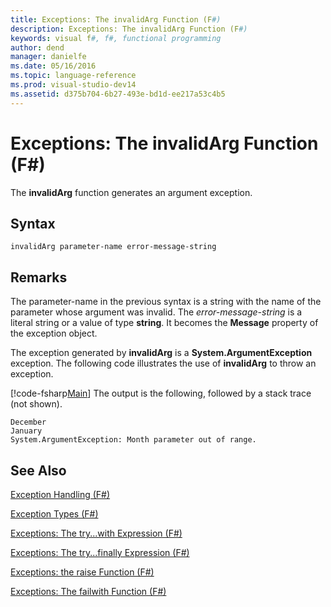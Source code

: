 ```yaml
---
title: Exceptions: The invalidArg Function (F#)
description: Exceptions: The invalidArg Function (F#)
keywords: visual f#, f#, functional programming
author: dend
manager: danielfe
ms.date: 05/16/2016
ms.topic: language-reference
ms.prod: visual-studio-dev14
ms.assetid: d375b704-6b27-493e-bd1d-ee217a53c4b5 
---
```


# Exceptions: The invalidArg Function (F#)

The **invalidArg** function generates an argument exception.


## Syntax

```
invalidArg parameter-name error-message-string
```

## Remarks
The parameter-name in the previous syntax is a string with the name of the parameter whose argument was invalid. The *error-message-string* is a literal string or a value of type **string**. It becomes the **Message** property of the exception object.

The exception generated by **invalidArg** is a **System.ArgumentException** exception. The following code illustrates the use of **invalidArg** to throw an exception.

[!code-fsharp[Main](snippets/fslangref2/snippet6101.fs)]
    The output is the following, followed by a stack trace (not shown).

```
December
January
System.ArgumentException: Month parameter out of range.
```

## See Also
[Exception Handling &#40;F&#35;&#41;](Exception-Handling-%5BFSharp%5D.md)

[Exception Types &#40;F&#35;&#41;](Exception-Types-%5BFSharp%5D.md)

[Exceptions: The try...with Expression &#40;F&#35;&#41;](Exceptions-The-try...with-Expression-%5BFSharp%5D.md)

[Exceptions: The try...finally Expression &#40;F&#35;&#41;](Exceptions-The-try...finally-Expression-%5BFSharp%5D.md)

[Exceptions: the raise Function &#40;F&#35;&#41;](Exceptions-the-raise-Function-%5BFSharp%5D.md)

[Exceptions: The failwith Function &#40;F&#35;&#41;](Exceptions-The-failwith-Function-%5BFSharp%5D.md)

